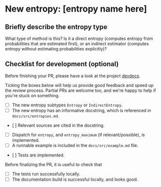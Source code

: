 # New entropy: [entropy name here]

## Briefly describe the entropy type

What type of method is this? Is it a direct entropy (computes entropy from probabilities 
that are estimated first), or an indirect estimator (computes entropy without estimating probabilities explicitly)?

## Checklist for development (optional)

Before finishing your PR, please have a look at the
project [devdocs](https://juliadynamics.github.io/Entropies.jl/dev/devdocs/).

Ticking the boxes below will help us provide good feedback and speed up the review process.
Partial PRs are welcome too, and we're happy to help if you're stuck on something.

- [ ] The new entropy subtypes `Entropy` or `IndirectEntropy`.
- [ ] The new entropy has an informative docstring, which is referenced in
    `docs/src/entropies.md`.
- [ ] Relevant sources are cited in the docstring.
- [ ] Dispatch for `entropy`, and `entropy_maximum` (if relevant/possible), is implemented.
- [ ] A runnable example is included in the `docs/src/example.md` file.
- [ ] Tests are implemented.

Before finalizing the PR, it is useful to check that

- [ ] The tests run successfully locally.
- [ ] The documentation build is successful locally, and looks good.
